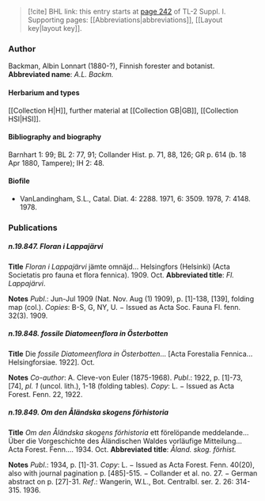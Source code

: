 > [!cite] BHL link: this entry starts at [page 242](https://www.biodiversitylibrary.org/page/33264969) of TL-2 Suppl. I.
> Supporting pages: [[Abbreviations|abbreviations]], [[Layout key|layout key]].

### Author

Backman, Albin Lonnart (1880-?), Finnish forester and botanist. 
**Abbreviated name**: *A.L. Backm.*

#### Herbarium and types

[[Collection H|H]], further material at [[Collection GB|GB]], [[Collection HSI|HSI]].

#### Bibliography and biography

Barnhart 1: 99; BL 2: 77, 91; Collander Hist. p. 71, 88, 126; GR p. 614 (b. 18 Apr 1880, Tampere); IH 2: 48.

#### Biofile

- VanLandingham, S.L., Catal. Diat. 4: 2288. 1971, 6: 3509. 1978, 7: 4148. 1978.

### Publications

##### n.19.847. Floran i Lappajärvi

**Title**
*Floran i Lappajärvi* jämte omnäjd... Helsingfors (Helsinki) (Acta Societatis pro fauna et flora fennica). 1909. Oct.
**Abbreviated title**: *Fl. Lappajärvi*.

**Notes**
*Publ*.: Jun-Jul 1909 (Nat. Nov. Aug (1) 1909), p. \[1\]-138, \[139\], folding map (col.). *Copies*: B-S, G, NY, U. − Issued as Acta Soc. Fauna Fl. fenn. 32(3). 1909.

##### n.19.848. fossile Diatomeenflora in Österbotten

**Title**
Die *fossile Diatomeenflora in Österbotten*... \[Acta Forestalia Fennica... Helsingforsiae. 1922\]. Oct.

**Notes**
*Co-author*: A. Cleve-von Euler (1875-1968).
*Publ*.: 1922, p. \[1\]-73, \[74\], *pl. 1* (uncol. lith.), 1-18 (folding tables). *Copy*: L. − Issued as Acta Forest. Fenn. 22, 1922.

##### n.19.849. Om den Åländska skogens förhistoria

**Title**
*Om den Åländska skogens förhistoria* ett förelöpande meddelande... Über die Vorgeschichte des Åländischen Waldes vorläufige Mitteilung... Acta Forest. Fenn.... 1934. Oct.
**Abbreviated title**: *Åland. skog. förhist.*

**Notes**
*Publ*.: 1934, p. \[1\]-31. *Copy*: L. − Issued as Acta Forest. Fenn. 40(20), also with journal pagination p. \[485\]-515. − Collander et al. no. 27. − German abstract on p. \[27\]-31.
*Ref*.: Wangerin, W.L., Bot. Centralbl. ser. 2. 26: 314-315. 1936.

